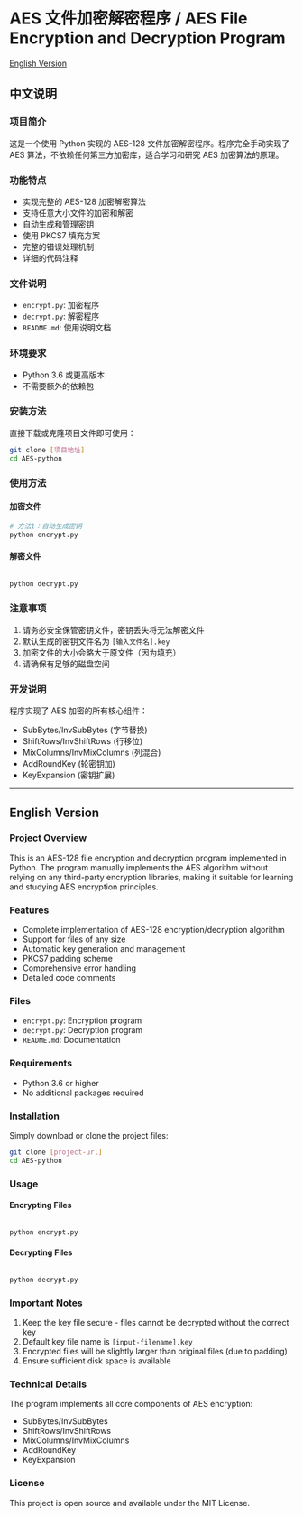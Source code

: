 # AES 文件加密解密程序 / AES File Encryption and Decryption Program

[English Version](#english-version)

## 中文说明

### 项目简介
这是一个使用 Python 实现的 AES-128 文件加密解密程序。程序完全手动实现了 AES 算法，不依赖任何第三方加密库，适合学习和研究 AES 加密算法的原理。

### 功能特点
- 实现完整的 AES-128 加密解密算法
- 支持任意大小文件的加密和解密
- 自动生成和管理密钥
- 使用 PKCS7 填充方案
- 完整的错误处理机制
- 详细的代码注释

### 文件说明
- `encrypt.py`: 加密程序
- `decrypt.py`: 解密程序
- `README.md`: 使用说明文档

### 环境要求
- Python 3.6 或更高版本
- 不需要额外的依赖包

### 安装方法
直接下载或克隆项目文件即可使用：
```bash
git clone [项目地址]
cd AES-python
```

### 使用方法

#### 加密文件
```python
# 方法1：自动生成密钥
python encrypt.py

```

#### 解密文件
```python

python decrypt.py


```

### 注意事项
1. 请务必安全保管密钥文件，密钥丢失将无法解密文件
2. 默认生成的密钥文件名为 `[输入文件名].key`
3. 加密文件的大小会略大于原文件（因为填充）
4. 请确保有足够的磁盘空间

### 开发说明
程序实现了 AES 加密的所有核心组件：
- SubBytes/InvSubBytes (字节替换)
- ShiftRows/InvShiftRows (行移位)
- MixColumns/InvMixColumns (列混合)
- AddRoundKey (轮密钥加)
- KeyExpansion (密钥扩展)

---

## English Version

### Project Overview
This is an AES-128 file encryption and decryption program implemented in Python. The program manually implements the AES algorithm without relying on any third-party encryption libraries, making it suitable for learning and studying AES encryption principles.

### Features
- Complete implementation of AES-128 encryption/decryption algorithm
- Support for files of any size
- Automatic key generation and management
- PKCS7 padding scheme
- Comprehensive error handling
- Detailed code comments

### Files
- `encrypt.py`: Encryption program
- `decrypt.py`: Decryption program
- `README.md`: Documentation

### Requirements
- Python 3.6 or higher
- No additional packages required

### Installation
Simply download or clone the project files:
```bash
git clone [project-url]
cd AES-python
```

### Usage

#### Encrypting Files
```python

python encrypt.py


```

#### Decrypting Files
```python

python decrypt.py

```

### Important Notes
1. Keep the key file secure - files cannot be decrypted without the correct key
2. Default key file name is `[input-filename].key`
3. Encrypted files will be slightly larger than original files (due to padding)
4. Ensure sufficient disk space is available

### Technical Details
The program implements all core components of AES encryption:
- SubBytes/InvSubBytes
- ShiftRows/InvShiftRows
- MixColumns/InvMixColumns
- AddRoundKey
- KeyExpansion

### License
This project is open source and available under the MIT License.

